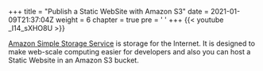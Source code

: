 +++
title = "Publish a Static WebSite with Amazon S3"
date = 2021-01-09T21:37:04Z
weight = 6
chapter = true
pre = '<i class="fa fa-angle-right" aria-hidden="true"></i> '
+++
{{< youtube _I14_sXHO8U >}}

[Amazon Simple Storage Service](https://aws.amazon.com/s3/) is storage for the Internet. It is designed to make web-scale computing easier for developers and also you can host a Static Website in an Amazon S3 bucket.
